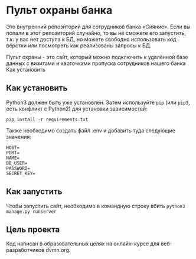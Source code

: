 # Пульт охраны банка
Это внутренний репозиторий для сотрудников банка «Сияние». Если вы попали в этот репозиторий случайно, то вы не сможете его запустить, т.к. у вас нет доступа к БД, но можете свободно использовать код вёрстки или посмотреть как реализованы запросы к БД.

Пульт охраны - это сайт, который можно подключить к удалённой базе данных с визитами и карточками пропуска сотрудников нашего банка
Как установить

## Как установить

Python3 должен быть уже установлен. Затем используйте `pip` (или `pip3`, есть конфликт с Python2) для установки зависимостей:

`pip install -r requirements.txt`

Также необходимо создать файл .env и добавить туда следующие значения:

```ENGINE=
HOST=
PORT=
NAME=
DB_USER=
PASSWORD=
SECRET_KEY=
```

## Как запустить

Чтобы запустить сайт, необходимо в командную строку вбить `python3 manage.py runserver`

## Цель проекта

Код написан в образовательных целях на онлайн-курсе для веб-разработчиков dvmn.org.
